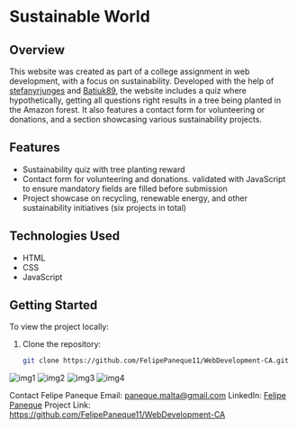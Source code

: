 # Sustainable World

## Overview
This website was created as part of a college assignment in web development, with a focus on sustainability. Developed with the help of [stefanyrjunges](https://github.com/stefanyrjunges) and [Batiuk89](https://github.com/Batiuk89), the website includes a quiz where hypothetically, getting all questions right results in a tree being planted in the Amazon forest. It also features a contact form for volunteering or donations, and a section showcasing various sustainability projects.

## Features
- Sustainability quiz with tree planting reward
- Contact form for volunteering and donations. validated with JavaScript to ensure mandatory fields are filled before submission
- Project showcase on recycling, renewable energy, and other sustainability initiatives (six projects in total)

## Technologies Used
- HTML
- CSS
- JavaScript

## Getting Started
To view the project locally:
1. Clone the repository:
   ```bash
   git clone https://github.com/FelipePaneque11/WebDevelopment-CA.git

![img1](https://github.com/FelipePaneque11/WebDevelopment-CA/assets/146108025/6e8d1ec9-1fb7-443d-b35f-0087ea91b6ae)
![img2](https://github.com/FelipePaneque11/WebDevelopment-CA/assets/146108025/d7db035b-1151-411d-969f-ca09c70387bb)
![img3](https://github.com/FelipePaneque11/WebDevelopment-CA/assets/146108025/a49ffb68-67bc-446f-b69b-1b8796a5ae75)
![img4](https://github.com/FelipePaneque11/WebDevelopment-CA/assets/146108025/c539d588-1023-4386-be66-cd61360788e6)

Contact
Felipe Paneque
Email: paneque.malta@gmail.com
LinkedIn: [Felipe Paneque](https://www.linkedin.com/in/felipepaneque1/)
Project Link: https://github.com/FelipePaneque11/WebDevelopment-CA
